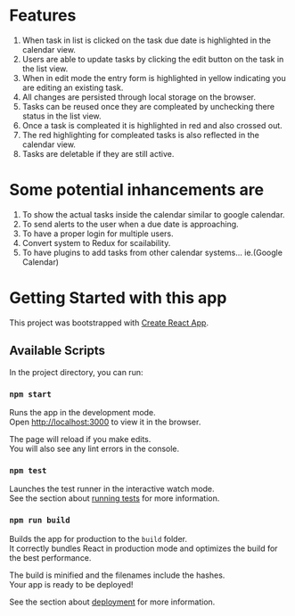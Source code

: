 # Features
  1. When task in list is clicked on the task due date is highlighted in the calendar view.
  1. Users are able to update tasks by clicking the edit button on the task in the list view.
  1. When in edit mode the entry form is highlighted in yellow indicating you are editing an existing task.
  1. All changes are persisted through local storage on the browser.
  1. Tasks can be reused once they are compleated by unchecking there status in the list view.
  1. Once a task is compleated it is highlighted in red and also crossed out.
  1. The red highlighting for compleated tasks is also reflected in the calendar view.
  1. Tasks are deletable if they are still active.

# Some potential inhancements are 
  1. To show the actual tasks inside the calendar similar to google calendar.
  1. To send alerts to the user when a due date is approaching.
  2. To have a proper login for multiple users.
  3. Convert system to Redux for scailability.
  4. To have plugins to add tasks from other calendar systems... ie.(Google Calendar)


# Getting Started with this app

This project was bootstrapped with [Create React App](https://github.com/facebook/create-react-app).

## Available Scripts

In the project directory, you can run:

### `npm start`

Runs the app in the development mode.\
Open [http://localhost:3000](http://localhost:3000) to view it in the browser.

The page will reload if you make edits.\
You will also see any lint errors in the console.

### `npm test`

Launches the test runner in the interactive watch mode.\
See the section about [running tests](https://facebook.github.io/create-react-app/docs/running-tests) for more information.

### `npm run build`

Builds the app for production to the `build` folder.\
It correctly bundles React in production mode and optimizes the build for the best performance.

The build is minified and the filenames include the hashes.\
Your app is ready to be deployed!

See the section about [deployment](https://facebook.github.io/create-react-app/docs/deployment) for more information.
